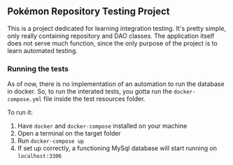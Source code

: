 ## Pokémon Repository Testing Project

This is a project dedicated for learning integration testing. It's pretty simple, only really containing repository 
and DAO classes. The application itself does not serve much function, since the only purpose of the project is to 
learn automated testing. 

### Running the tests

As of now, there is no implementation of an automation to run the database in docker. So, to run the interated tests, 
you gotta run the `docker-compose.yml` file inside the test resources folder. 

To run it:
1. Have `docker` and `docker-compose` installed on your machine
2. Open a terminal on the target folder
3. Run `docker-compose up`
4. If set up correctly, a functioning MySql database will start running on `localhost:3306`
